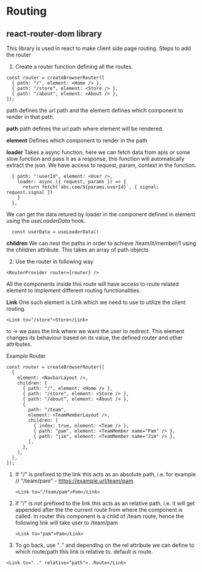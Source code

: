 # Routing

## react-router-dom library

This library is used in react to make client side page routing.
Steps to add the router

1. Create a router function defining all the routes.

```JSX
const router = createBrowserRouter([
  { path: "/", element: <Home /> },
  { path: "/store", element: <Store /> },
  { path: "/about", element: <About /> },
]);
```

path defines the url path and the element defines which component to render in that path.

**path**
path defines the url path where element will be rendered.

**element**
Defines which component to render in the path

**loader**
Takes a async function, here we can fetch data from apis or some slow function and pass it as a response, this function will automatically extract the json. We have access to request, param, context in the function.

```JSX
  { path: ":userId", element: <User />,
    loader: async ({ request, params }) => {
      return fetch(`abc.com/${params.userId}`, { signal: request.signal })
    }
  },
```

We can get the data retured by loader in the component defined in element using the _useLoaderData_ hook.

```JSX
  const userData = useLoaderData()
```

**children**
We can nest the paths in order to achieve /team/it/member/1 using the children attribute. This takes an array of path objects

2. Use the router in following way

```JSX
<RouterProvider router={router} />
```

All the components inside this route will have access to route related element to implement different routing functionalities.

**Link**
One such element is Link which we need to use to utilize the client routing.

```JSX
<Link to="/store">Store</Link>
```

to -> we pass the link where we want the user to redirect. This element changes its behaviour based on its value, the defined router and other attributes.

Example Router

```JSX
const router = createBrowserRouter([
  {
    element: <NavbarLayout />,
    children: [
      { path: "/", element: <Home /> },
      { path: "/store", element: <Store /> },
      { path: "/about", element: <About /> },
      {
        path: "/team",
        element: <TeamMemberLayout />,
        children: [
          { index: true, element: <Team /> },
          { path: "pam", element: <TeamMember name="Pam" /> },
          { path: "jim", element: <TeamMember name="Jim" /> },
        ],
      },
    ],
  },
]);
```

1. If "/" is prefixed to the link this acts as an absolute path, i.e. for example // "/team/pam" - https://example.url/team/pam.

   ```JSX
   <Link to="/team/pam">Pam</Link>
   ```

2. if "/" is not prefixed to the link this acts as an relative path, i.e. it will get appended after the the current route from where the component is called. In router this component is a child of /team route, hence the following link will take user to /team/pam

   ```JSX
   <Link to="pam">Pam</Link>
   ```

3. To go back, use ".." and depending on the rel attribute we can define to which route/path this link is relative to.
   default is route.

```JSX
<Link to=".." relative="path">..Route</Link>
```
